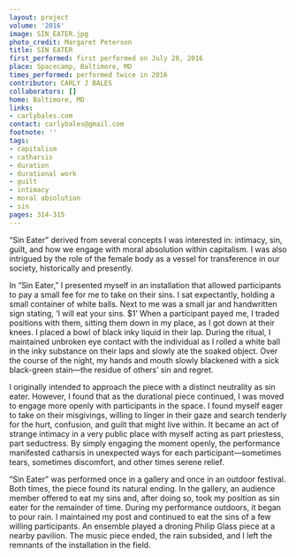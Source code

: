```yaml
---
layout: project
volume: '2016'
image: SIN_EATER.jpg
photo_credit: Margaret Peterson
title: SIN EATER
first_performed: first performed on July 28, 2016
place: Spacecamp, Baltimore, MD
times_performed: performed twice in 2016
contributor: CARLY J BALES
collaborators: []
home: Baltimore, MD
links:
- carlybales.com
contact: carlybales@gmail.com
footnote: ''
tags:
- capitalism
- catharsis
- duration
- durational work
- guilt
- intimacy
- moral absolution
- sin
pages: 314-315
---
```


“Sin Eater” derived from several concepts I was interested in: intimacy, sin, guilt, and how we engage with moral absolution within capitalism. I was also intrigued by the role of the female body as a vessel for transference in our society, historically and presently.

In “Sin Eater,” I presented myself in an installation that allowed participants to pay a small fee for me to take on their sins. I sat expectantly, holding a small container of white balls. Next to me was a small jar and handwritten sign stating, ‘I will eat your sins. $1’  When a participant payed me, I traded positions with them, sitting them down in my place, as I got down at their knees. I placed a bowl of black inky liquid in their lap. During the ritual, I maintained unbroken eye contact with the individual as I rolled a white ball in the inky substance on their laps and slowly ate the soaked object. Over the course of the night, my hands and mouth slowly blackened with a sick black-green stain—the residue of others’ sin and regret.

I originally intended to approach the piece with a distinct neutrality as sin eater. However, I found that as the durational piece continued, I was moved to engage more openly with participants in the space. I found myself eager to take on their misgivings, willing to linger in their gaze and search tenderly for the hurt, confusion, and guilt that might live within. It became an act of strange intimacy in a very public place with myself acting as part priestess, part seductress. By simply engaging the moment openly, the performance manifested catharsis in unexpected ways for each participant—sometimes tears, sometimes discomfort, and other times serene relief.

“Sin Eater” was performed once in a gallery and once in an outdoor festival. Both times, the piece found its natural ending. In the gallery, an audience member offered to eat my sins and, after doing so, took my position as sin eater for the remainder of time. During my performance outdoors, it began to pour rain. I maintained my post and continued to eat the sins of a few willing participants. An ensemble played a droning Philip Glass piece at a nearby pavilion. The music piece ended, the rain subsided, and I left the remnants of the installation in the field.
